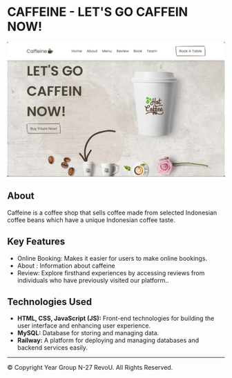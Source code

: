 

# CAFFEINE - LET'S GO CAFFEIN NOW!

![Caffeine Logo](./image/letsgo.png)

## About

Caffeine is a coffee shop that sells coffee made from selected Indonesian coffee beans which have a unique Indonesian coffee taste.

## Key Features

- Online Booking: Makes it easier for users to make online bookings.
- About : Information about caffeine
- Review: Explore firsthand experiences by accessing reviews from individuals who have previously visited our platform..

## Technologies Used

- **HTML, CSS, JavaScript (JS):** Front-end technologies for building the user interface and enhancing user experience.
- **MySQL:** Database for storing and managing data.
- **Railway:** A platform for deploying and managing databases and backend services easily.


---

© Copyright Year Group N-27 RevoU. All Rights Reserved.
